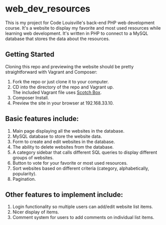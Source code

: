 # web_dev_resources

This is my project for Code Louisville's back-end PHP web development course. It's a website to display my favorite and most used resources while learning web development. It's written in PHP to connect to a MySQL database that stores the data about the resources.

<h2>Getting Started</h2>
Cloning this repo and previewing the website should be pretty straightforward with Vagrant and Composer:
<ol>
  <li>Fork the repo or just clone it to your computer.</li>
  <li>CD into the directory of the repo and Vagrant up.<br>
  The included Vagrant file uses <a href="box.scotch.io">Scotch Box</a>.</li>
  <li>Composer Install.</li>
  <li>Preview the site in your browser at 192.168.33.10. </li>
</ol>

<h2>Basic features include:</h2>
<ol>
  <li>Main page displaying all the websites in the database.</li>
  <li>MySQL database to store the website data.</li>
  <li>Form to create and edit websites in the database.</li>
  <li>The ability to delete websites from the database.</li>
  <li>A category sidebar that calls different SQL queries to display different groups of websites.</li>
  <li>Button to vote for your favorite or most used resources.</li>
  <li>Sort websites based on different criteria (category, alphabetically, popularity).</li>
  <li>Pagination.</li>
</ol>
    
<h2>Other features to implement include:</h2>
<ol>
  <li>Login functionality so multiple users can add/edit website list items.</li>
  <li>Nicer display of items.</li>
  <li>Comment system for users to add comments on individual list items.</li>
</ol>
